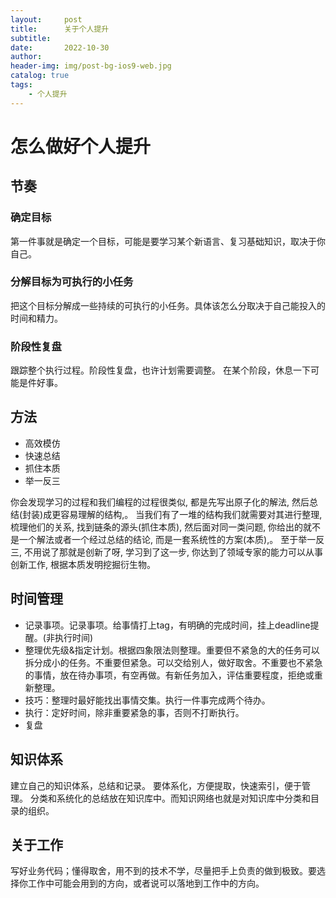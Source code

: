 ```yaml
---
layout:     post
title:      关于个人提升
subtitle:   
date:       2022-10-30
author:     
header-img: img/post-bg-ios9-web.jpg
catalog: true
tags:
    - 个人提升
---
```

# 怎么做好个人提升
## 节奏
### 确定目标
第一件事就是确定一个目标，可能是要学习某个新语言、复习基础知识，取决于你自己。
### 分解目标为可执行的小任务
把这个目标分解成一些持续的可执行的小任务。具体该怎么分取决于自己能投入的时间和精力。
### 阶段性复盘
跟踪整个执行过程。阶段性复盘，也许计划需要调整。
在某个阶段，休息一下可能是件好事。
## 方法
- 高效模仿
- 快速总结
- 抓住本质
- 举一反三

你会发现学习的过程和我们编程的过程很类似, 都是先写出原子化的解法, 然后总结(封装)成更容易理解的结构,。
当我们有了一堆的结构我们就需要对其进行整理, 梳理他们的关系, 找到链条的源头(抓住本质), 然后面对同一类问题, 你给出的就不是一个解法或者一个经过总结的结论, 而是一套系统性的方案(本质),。
至于举一反三, 不用说了那就是创新了呀, 学习到了这一步, 你达到了领域专家的能力可以从事创新工作, 根据本质发明挖掘衍生物。
## 时间管理
- 记录事项。记录事项。给事情打上tag，有明确的完成时间，挂上deadline提醒。(非执行时间)
- 整理优先级&指定计划。根据四象限法则整理。重要但不紧急的大的任务可以拆分成小的任务。不重要但紧急。可以交给别人，做好取舍。不重要也不紧急的事情，放在待办事项，有空再做。有新任务加入，评估重要程度，拒绝或重新整理。
- 技巧：整理时最好能找出事情交集。执行一件事完成两个待办。
- 执行：定好时间，除非重要紧急的事，否则不打断执行。
- 复盘
## 知识体系
建立自己的知识体系，总结和记录。
要体系化，方便提取，快速索引，便于管理。
分类和系统化的总结放在知识库中。而知识网络也就是对知识库中分类和目录的组织。
## 关于工作
写好业务代码；懂得取舍，用不到的技术不学，尽量把手上负责的做到极致。要选择你工作中可能会用到的方向，或者说可以落地到工作中的方向。

